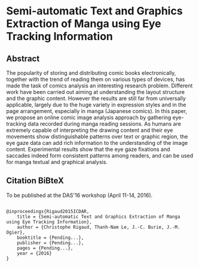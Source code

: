 Semi-automatic Text and Graphics Extraction of Manga using Eye Tracking Information
===============================================
   
Abstract
------------------------------------------------
The popularity of storing and distributing comic books electronically, together with the trend of reading them on various types of devices, has made the task of comics analysis an interesting research problem.
Different work have been carried out aiming at understanding the layout structure and the graphic content. However the results are still far from universally applicable, largely due to the huge variety in expression styles and in the page arrangement, especially in manga (Japanese comics). 
In this paper, we propose an online comic image analysis approach by gathering eye-tracking data recorded during manga reading sessions. As humans are extremely capable of interpreting the drawing content and their eye movements show distinguishable patterns over text or graphic region,
the eye gaze data can add rich information to the understanding of the image content.
Experimental results show that the eye gaze fixations and saccades indeed form consistent patterns among readers, and can be used for manga textual and graphical analysis.


Citation BiBteX
-------------------------------------------------
To be published at the DAS'16 workshop (April 11-14, 2016).
<pre><code>
@inproceedings{Rigaud2015ICDAR,
	title = {Semi-automatic Text and Graphics Extraction of Manga using Eye Tracking Information},
	author = {Christophe Rigaud, Thanh-Nam Le, J.-C. Burie, J.-M. Ogier},
	booktitle = {Pending...},
	publisher = {Pending...},
	pages = {Pending...},
	year = {2016}
}
</code></pre>

